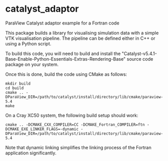 # catalyst_adaptor
ParaView Catalyst adaptor example for a Fortran code

This package builds a library for visualising simulation data with a simple VTK visualisation pipeline. The pipeline can be defined either in C++ or using a Python script.

To build this code, you will need to build and install the "Catalyst-v5.4.1-Base-Enable-Python-Essentials-Extras-Rendering-Base" source code package on your system.

Once this is done, build the code using CMake as follows:
```
mkdir build
cd build
cmake .. -DParaView_DIR=/path/to/catalyst/install/directory/lib/cmake/paraview-5.4
make
```
On a Cray XC50 system, the following build setup should work:
```
cmake .. -DCMAKE_CXX_COMPILER=CC -DCMAKE_Fortran_COMPILER=ftn -DCMAKE_EXE_LINKER_FLAGS=-dynamic -DParaView_DIR=/path/to/catalyst/install/directory/lib/cmake/paraview-5.4
```
Note that dynamic linking simplifies the linking process of the Fortran application significantly.
